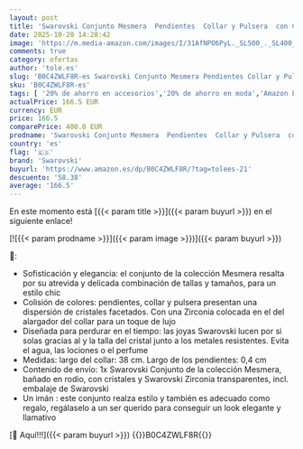 ```yaml
---
layout: post
title: 'Swarovski Conjunto Mesmera  Pendientes  Collar y Pulsera  con Cristales y Swarovski Zirconia Transparentes  Diseño Distribuido  Baño de Rodio'
date: 2025-10-20 14:28:42
image: 'https://m.media-amazon.com/images/I/31AfNPO6PyL._SL500_._SL400_.jpg'
comments: true
category: ofertas
author: 'tole.es'
slug: 'B0C4ZWLF8R-es Swarovski Conjunto Mesmera Pendientes Collar y Pulsera con...'
sku: 'B0C4ZWLF8R-es'
tags: [ '20% de ahorro en accesorios','20% de ahorro en moda','Amazon Fashion Outlet','Arborist Merchandising Root','Boutique para mujer','Jewelry','Joyería para mujer','Joyería: -10% adicional en una selección de Moda','Juegos de joyas  para mujer','Moda','Moda Mujer','Prime Student -10% adicional en una selección de Moda','Self Service','Special Features Stores','c8538d25-3af9-48d3-aeff-5f3ce5572a36_0','c8538d25-3af9-48d3-aeff-5f3ce5572a36_1501','c8538d25-3af9-48d3-aeff-5f3ce5572a36_2801','c8538d25-3af9-48d3-aeff-5f3ce5572a36_4801','c8538d25-3af9-48d3-aeff-5f3ce5572a36_8301','swarovski','🇪🇸', ]
actualPrice: 166.5 EUR
currency: EUR
price: 166.5
comparePrice: 400.0 EUR
prodname: 'Swarovski Conjunto Mesmera  Pendientes  Collar y Pulsera  con Cristales y Swarovski Zirconia Transparentes  Diseño Distribuido  Baño de Rodio'
country: 'es'
flag: '🇪🇸'
brand: 'Swarovski'
buyurl: 'https://www.amazon.es/dp/B0C4ZWLF8R/?tag=tolees-21'
descuento: '58.38'
average: '166.5'
---
```


En este momento está [{{< param title >}}]({{< param buyurl >}}) en el siguiente enlace!

[![{{< param prodname >}}]({{< param image >}})]({{< param buyurl >}})

🔎:

- Sofisticación y elegancia: el conjunto de la colección Mesmera resalta por su atrevida y delicada combinación de tallas y tamaños, para un estilo chic
- Colisión de colores: pendientes, collar y pulsera presentan una dispersión de cristales facetados. Con una Zirconia colocada en el del alargador del collar para un toque de lujo
- Diseñada para perdurar en el tiempo: las joyas Swarovski lucen por si solas gracias al y la talla del cristal junto a los metales resistentes. Evita el agua, las lociones o el perfume
- Medidas: largo del collar: 38 cm. Largo de los pendientes: 0,4 cm
- Contenido de envío: 1x Swarovski Conjunto de la colección Mesmera, bañado en rodio, con cristales y Swarovski Zirconia transparentes, incl. embalaje de Swarovski
- Un imán : este conjunto realza estilo y también es adecuado como regalo, regálaselo a un ser querido para conseguir un look elegante y llamativo

[🛒 Aquí!!!]({{< param buyurl >}})
{{<world>}}B0C4ZWLF8R{{</world>}}
